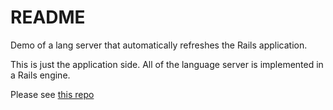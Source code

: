 # README

Demo of a lang server that automatically refreshes the Rails application.

This is just the application side.  All of the language server is implemented
in a Rails engine.

Please see [this repo](https://github.com/tenderlove/refreshing)
